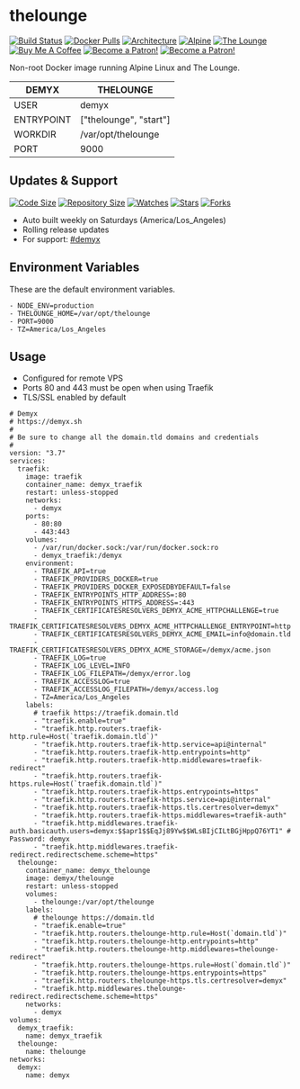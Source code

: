 # thelounge
[![Build Status](https://img.shields.io/travis/demyxco/thelounge?style=flat)](https://travis-ci.org/demyxco/thelounge)
[![Docker Pulls](https://img.shields.io/docker/pulls/demyx/thelounge?style=flat&color=blue)](https://hub.docker.com/r/demyx/thelounge)
[![Architecture](https://img.shields.io/badge/linux-amd64-important?style=flat&color=blue)](https://hub.docker.com/r/demyx/thelounge)
[![Alpine](https://img.shields.io/badge/alpine-3.11.7-informational?style=flat&color=blue)](https://hub.docker.com/r/demyx/thelounge)
[![The Lounge](https://img.shields.io/badge/thelounge-v4.2.0-informational?style=flat&color=blue)](https://hub.docker.com/r/demyx/thelounge)
[![Buy Me A Coffee](https://img.shields.io/badge/buy_me_coffee-$5-informational?style=flat&color=blue)](https://www.buymeacoffee.com/VXqkQK5tb)
[![Become a Patron!](https://img.shields.io/badge/become%20a%20patron-$5-informational?style=flat&color=blue)](https://www.patreon.com/bePatron?u=23406156)
[![Become a Patron!](https://img.shields.io/badge/become%20a%20patron-$5-informational?style=flat&color=blue)](https://www.patreon.com/bePatron?u=23406156)

Non-root Docker image running Alpine Linux and The Lounge.

DEMYX | THELOUNGE
--- | ---
USER | demyx
ENTRYPOINT | ["thelounge", "start"]
WORKDIR | /var/opt/thelounge
PORT | 9000

## Updates & Support
[![Code Size](https://img.shields.io/github/languages/code-size/demyxco/thelounge?style=flat&color=blue)](https://github.com/demyxco/thelounge)
[![Repository Size](https://img.shields.io/github/repo-size/demyxco/thelounge?style=flat&color=blue)](https://github.com/demyxco/thelounge)
[![Watches](https://img.shields.io/github/watchers/demyxco/thelounge?style=flat&color=blue)](https://github.com/demyxco/thelounge)
[![Stars](https://img.shields.io/github/stars/demyxco/thelounge?style=flat&color=blue)](https://github.com/demyxco/thelounge)
[![Forks](https://img.shields.io/github/forks/demyxco/thelounge?style=flat&color=blue)](https://github.com/demyxco/thelounge)

* Auto built weekly on Saturdays (America/Los_Angeles)
* Rolling release updates
* For support: [#demyx](https://webchat.freenode.net/?channel=#demyx)

## Environment Variables
These are the default environment variables.

```
- NODE_ENV=production
- THELOUNGE_HOME=/var/opt/thelounge
- PORT=9000
- TZ=America/Los_Angeles
```

## Usage
- Configured for remote VPS
- Ports 80 and 443 must be open when using Traefik
- TLS/SSL enabled by default

```
# Demyx
# https://demyx.sh
#
# Be sure to change all the domain.tld domains and credentials
#
version: "3.7"
services:
  traefik:
    image: traefik
    container_name: demyx_traefik
    restart: unless-stopped
    networks:
      - demyx
    ports:
      - 80:80
      - 443:443
    volumes:
      - /var/run/docker.sock:/var/run/docker.sock:ro
      - demyx_traefik:/demyx
    environment:
      - TRAEFIK_API=true
      - TRAEFIK_PROVIDERS_DOCKER=true
      - TRAEFIK_PROVIDERS_DOCKER_EXPOSEDBYDEFAULT=false
      - TRAEFIK_ENTRYPOINTS_HTTP_ADDRESS=:80
      - TRAEFIK_ENTRYPOINTS_HTTPS_ADDRESS=:443
      - TRAEFIK_CERTIFICATESRESOLVERS_DEMYX_ACME_HTTPCHALLENGE=true
      - TRAEFIK_CERTIFICATESRESOLVERS_DEMYX_ACME_HTTPCHALLENGE_ENTRYPOINT=http
      - TRAEFIK_CERTIFICATESRESOLVERS_DEMYX_ACME_EMAIL=info@domain.tld
      - TRAEFIK_CERTIFICATESRESOLVERS_DEMYX_ACME_STORAGE=/demyx/acme.json
      - TRAEFIK_LOG=true
      - TRAEFIK_LOG_LEVEL=INFO
      - TRAEFIK_LOG_FILEPATH=/demyx/error.log
      - TRAEFIK_ACCESSLOG=true
      - TRAEFIK_ACCESSLOG_FILEPATH=/demyx/access.log
      - TZ=America/Los_Angeles
    labels:
      # traefik https://traefik.domain.tld
      - "traefik.enable=true"
      - "traefik.http.routers.traefik-http.rule=Host(`traefik.domain.tld`)"
      - "traefik.http.routers.traefik-http.service=api@internal"
      - "traefik.http.routers.traefik-http.entrypoints=http"
      - "traefik.http.routers.traefik-http.middlewares=traefik-redirect"
      - "traefik.http.routers.traefik-https.rule=Host(`traefik.domain.tld`)"
      - "traefik.http.routers.traefik-https.entrypoints=https"
      - "traefik.http.routers.traefik-https.service=api@internal"
      - "traefik.http.routers.traefik-https.tls.certresolver=demyx"
      - "traefik.http.routers.traefik-https.middlewares=traefik-auth"
      - "traefik.http.middlewares.traefik-auth.basicauth.users=demyx:$$apr1$$EqJj89Yw$$WLsBIjCILtBGjHppQ76YT1" # Password: demyx
      - "traefik.http.middlewares.traefik-redirect.redirectscheme.scheme=https"
  thelounge:
    container_name: demyx_thelounge
    image: demyx/thelounge
    restart: unless-stopped
    volumes:
      - thelounge:/var/opt/thelounge
    labels:
      # thelounge https://domain.tld
      - "traefik.enable=true"
      - "traefik.http.routers.thelounge-http.rule=Host(`domain.tld`)"
      - "traefik.http.routers.thelounge-http.entrypoints=http"
      - "traefik.http.routers.thelounge-http.middlewares=thelounge-redirect"
      - "traefik.http.routers.thelounge-https.rule=Host(`domain.tld`)"
      - "traefik.http.routers.thelounge-https.entrypoints=https"
      - "traefik.http.routers.thelounge-https.tls.certresolver=demyx"
      - "traefik.http.middlewares.thelounge-redirect.redirectscheme.scheme=https"
    networks:
      - demyx
volumes:
  demyx_traefik:
    name: demyx_traefik
  thelounge:
    name: thelounge
networks:
  demyx:
    name: demyx
```
